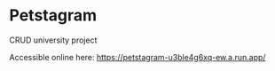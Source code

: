 # Petstagram
CRUD university project

Accessible online here: https://petstagram-u3ble4g6xq-ew.a.run.app/

